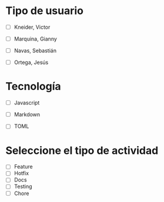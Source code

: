 # Tipo de usuario
- [ ] Kneider, Victor
- [ ] Marquina, Gianny
- [ ] Navas, Sebastián
- [ ] Ortega, Jesús


# Tecnología
- [ ] Javascript 
- [ ] Markdown
- [ ] TOML


# Seleccione el tipo de actividad
- [ ] Feature
- [ ] Hotfix
- [ ] Docs
- [ ] Testing
- [ ] Chore

